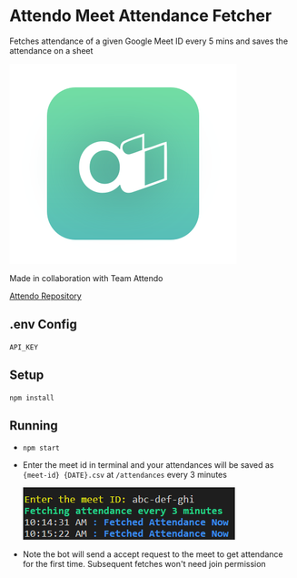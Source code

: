 # Attendo Meet Attendance Fetcher

Fetches attendance of a given Google Meet ID every 5 mins and saves the attendance on a sheet

![](https://raw.githubusercontent.com/mak626/attendo/a5939dcef187f33c2b3111349646e748bd616382/icon.svg)

Made in collaboration with Team Attendo

[Attendo Repository](https://github.com/mak626/attendo)

## .env Config

`API_KEY`

## Setup

`npm install`

## Running

- `npm start`

- Enter the meet id in terminal and your attendances will be saved as `{meet-id} {DATE}.csv` at `/attendances` every 3 minutes

  ![Script Running](./assets/script_running.png)

- Note the bot will send a accept request to the meet to get attendance for the first time. Subsequent fetches won't need join permission

